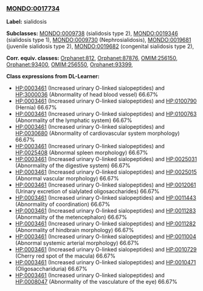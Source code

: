 
### [MONDO:0017734](http://purl.obolibrary.org/obo/MONDO_0017734)
**Label:** sialidosis

**Subclasses:** [MONDO:0009738](http://purl.obolibrary.org/obo/MONDO_0009738) (sialidosis type 2), [MONDO:0019346](http://purl.obolibrary.org/obo/MONDO_0019346) (sialidosis type 1), [MONDO:0009730](http://purl.obolibrary.org/obo/MONDO_0009730) (Nephrosialidosis), [MONDO:0019681](http://purl.obolibrary.org/obo/MONDO_0019681) (juvenile sialidosis type 2), [MONDO:0019682](http://purl.obolibrary.org/obo/MONDO_0019682) (congenital sialidosis type 2), 

**Corr. equiv. classes:** [Orphanet:812](http://www.orpha.net/ORDO/Orphanet_812), [Orphanet:87876](http://www.orpha.net/ORDO/Orphanet_87876), [OMIM:256150](http://purl.obolibrary.org/obo/OMIM_256150), [Orphanet:93400](http://www.orpha.net/ORDO/Orphanet_93400), [OMIM:256550](http://purl.obolibrary.org/obo/OMIM_256550), [Orphanet:93399](http://www.orpha.net/ORDO/Orphanet_93399), 

**Class expressions from DL-Learner:**

- [HP:0003461](http://purl.obolibrary.org/obo/HP_0003461) (Increased urinary O-linked sialopeptides) and [HP:3000036](http://purl.obolibrary.org/obo/HP_3000036) (Abnormality of head blood vessel) 66.67%
- [HP:0003461](http://purl.obolibrary.org/obo/HP_0003461) (Increased urinary O-linked sialopeptides) and [HP:0100790](http://purl.obolibrary.org/obo/HP_0100790) (Hernia) 66.67%
- [HP:0003461](http://purl.obolibrary.org/obo/HP_0003461) (Increased urinary O-linked sialopeptides) and [HP:0100763](http://purl.obolibrary.org/obo/HP_0100763) (Abnormality of the lymphatic system) 66.67%
- [HP:0003461](http://purl.obolibrary.org/obo/HP_0003461) (Increased urinary O-linked sialopeptides) and [HP:0030680](http://purl.obolibrary.org/obo/HP_0030680) (Abnormality of cardiovascular system morphology) 66.67%
- [HP:0003461](http://purl.obolibrary.org/obo/HP_0003461) (Increased urinary O-linked sialopeptides) and [HP:0025408](http://purl.obolibrary.org/obo/HP_0025408) (Abnormal spleen morphology) 66.67%
- [HP:0003461](http://purl.obolibrary.org/obo/HP_0003461) (Increased urinary O-linked sialopeptides) and [HP:0025031](http://purl.obolibrary.org/obo/HP_0025031) (Abnormality of the digestive system) 66.67%
- [HP:0003461](http://purl.obolibrary.org/obo/HP_0003461) (Increased urinary O-linked sialopeptides) and [HP:0025015](http://purl.obolibrary.org/obo/HP_0025015) (Abnormal vascular morphology) 66.67%
- [HP:0003461](http://purl.obolibrary.org/obo/HP_0003461) (Increased urinary O-linked sialopeptides) and [HP:0012061](http://purl.obolibrary.org/obo/HP_0012061) (Urinary excretion of sialylated oligosaccharides) 66.67%
- [HP:0003461](http://purl.obolibrary.org/obo/HP_0003461) (Increased urinary O-linked sialopeptides) and [HP:0011443](http://purl.obolibrary.org/obo/HP_0011443) (Abnormality of coordination) 66.67%
- [HP:0003461](http://purl.obolibrary.org/obo/HP_0003461) (Increased urinary O-linked sialopeptides) and [HP:0011283](http://purl.obolibrary.org/obo/HP_0011283) (Abnormality of the metencephalon) 66.67%
- [HP:0003461](http://purl.obolibrary.org/obo/HP_0003461) (Increased urinary O-linked sialopeptides) and [HP:0011282](http://purl.obolibrary.org/obo/HP_0011282) (Abnormality of hindbrain morphology) 66.67%
- [HP:0003461](http://purl.obolibrary.org/obo/HP_0003461) (Increased urinary O-linked sialopeptides) and [HP:0011004](http://purl.obolibrary.org/obo/HP_0011004) (Abnormal systemic arterial morphology) 66.67%
- [HP:0003461](http://purl.obolibrary.org/obo/HP_0003461) (Increased urinary O-linked sialopeptides) and [HP:0010729](http://purl.obolibrary.org/obo/HP_0010729) (Cherry red spot of the macula) 66.67%
- [HP:0003461](http://purl.obolibrary.org/obo/HP_0003461) (Increased urinary O-linked sialopeptides) and [HP:0010471](http://purl.obolibrary.org/obo/HP_0010471) (Oligosacchariduria) 66.67%
- [HP:0003461](http://purl.obolibrary.org/obo/HP_0003461) (Increased urinary O-linked sialopeptides) and [HP:0008047](http://purl.obolibrary.org/obo/HP_0008047) (Abnormality of the vasculature of the eye) 66.67%


